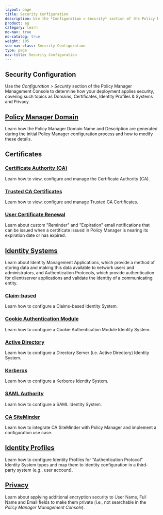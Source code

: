 ```yaml
---
layout: page
title: Security Configuration
description: Use the *Configuration > Security* section of the Policy Manager Management Console to determine how your deployment applies security, covering such topics as Domains, Certificates, Identity Profiles, Identity Systems, and Privacy.
product: ag
category: learn
no-nav: true
no-catalog: true
weight: 105
sub-nav-class: Security Configuration
type: page
nav-title: Security Configuration
---
```


## Security Configuration

Use the *Configuration > Security* section of the Policy Manager Management Console to determine how your deployment applies security, covering such topics as Domains, Certificates, Identity Profiles & Systems and Privacy.

<div class = "divider1"></div>

## [Policy Manager Domain](../security_config/policy_manager_domain.html)
Learn how the Policy Manager Domain Name and Description are generated during the initial Policy Manager configuration process and how to modify these details.

<div class = "divider1"></div>

## Certificates

### [Certificate Authority (CA)](../security_config/certificate_authority.html)
Learn how to view, configure and manage the Certificate Authority (CA).

<div class = "divider1"></div>

### [Trusted CA Certificates](../security_config/trusted_ca_certificates.html)
Learn how to view, configure and manage Trusted CA Certificates.

<div class = "divider1"></div>

### [User Certificate Renewal](../security_config/user_certificate_renewal.html)
Learn about custom "Reminder" and "Expiration" email notifications that can be issued when a certificate issued in Policy Manager is nearing its expiration date or has expired.

<div class = "divider1"></div>

## [Identity Systems](../security_config/identity_systems.html)
Learn about Identity Management Applications, which provide a method of storing data and making this data available to network users and administrators, and Authentication Protocols, which provide authentication for client/server applications and validate the identity of a communicating entity.

### [Claim-based](../security_config/configure_identity_system/claims_based.html)
Learn how to configure a Claims-based Identity System.

### [Cookie Authentication Module](../security_config/configure_identity_system/cookie_authentication_module.html)
Learn how to configure a Cookie Authentication Module Identity System.

### [Active Directory](../security_config/configure_identity_system/directory_server.html)
Learn how to configure a Directory Server (i.e. Active Directory) Identity System.

### [Kerberos](../security_config/configure_identity_system/kerberos.html)
Learn how to configure a Kerberos Identity System.

### [SAML Authority](../security_config/configure_identity_system/saml.html)
Learn how to configure a SAML Identity System.

### [CA SiteMinder](http://docs.akana.com/ag/ca_siteminder/ca_siteminder_integrate_with_pm.htm)
Learn how to integrate CA SiteMinder with Policy Manager and implement a configuration use case. 

<div class = "divider1"></div>

## [Identity Profiles](../security_config/identity_profiles.html)
Learn how to configure Identity Profiles for "Authentication Protocol" Identity System types and map them to identity configuration in a third-party system (e.g., user account).

<div class = "divider1"></div>

## [Privacy](../security_config/privacy.html)
Learn about applying additional encryption security to User Name, Full Name and Email fields to make them private (i.e., not searchable in the *Policy Manager Management Console*).

<div class = "divider1"></div>